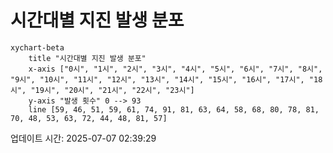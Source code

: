 # 시간대별 지진 발생 분포

```mermaid
xychart-beta
    title "시간대별 지진 발생 분포"
    x-axis ["0시", "1시", "2시", "3시", "4시", "5시", "6시", "7시", "8시", "9시", "10시", "11시", "12시", "13시", "14시", "15시", "16시", "17시", "18시", "19시", "20시", "21시", "22시", "23시"]
    y-axis "발생 횟수" 0 --> 93
    line [59, 46, 51, 59, 61, 74, 91, 81, 63, 64, 58, 68, 80, 78, 81, 70, 48, 53, 63, 72, 44, 48, 81, 57]
```

업데이트 시간: 2025-07-07 02:39:29

